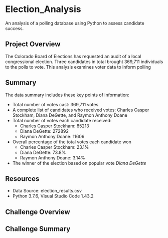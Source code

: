 # Election_Analysis
An analysis of a polling database using Python to assess candidate success.

## Project Overview
The Colorado Board of Elections has requested an audit of a local congressional election.  Three candidates in total brought 369,711 individuals to the polls to vote.  This analysis examines voter data to inform polling

## Summary 
The data summary includes these key points of information: 
* Total number of votes cast: 369,711 votes
* A complete list of candidates who received votes: Charles Casper Stockham, Diana DeGette, and Raymon Anthony Doane
* Total number of votes each candidate received: 
    * Charles Casper Stockham: 85213 
    * Diana DeGette: 272892 
    * Raymon Anthony Doane: 11606
* Overall percentage of the total votes each candidate won
    * Charles Casper Stockham: 23.1% 
    * Diana DeGette: 73.8%
    * Raymon Anthony Doane: 3.14%
* The winner of the election based on popular vote
    *Diana DeGette*

## Resources
* Data Source: election_results.csv
* Python 3.7.6, Visual Studio Code 1.43.2

## Challenge Overview

## Challenge Summary
